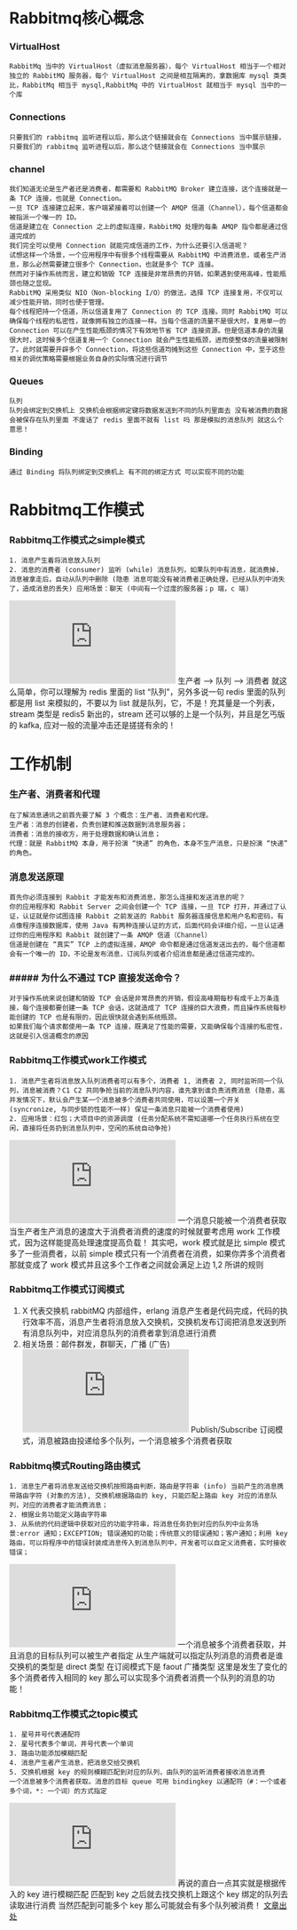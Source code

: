 # Rabbitmq核心概念
### VirtualHost
	RabbitMq 当中的 VirtualHost（虚拟消息服务器），每个 VirtualHost 相当于一个相对独立的 RabbitMQ 服务器，每个 VirtualHost 之间是相互隔离的，拿数据库 mysql 类类比，RabbitMq 相当于 mysql,RabbitMq 中的 VirtualHost 就相当于 mysql 当中的一个库

### Connections
	只要我们的 rabbitmq 监听进程以后，那么这个链接就会在 Connections 当中展示链接，只要我们的 rabbitmq 监听进程以后，那么这个链接就会在 Connections 当中展示

### channel
	我们知道无论是生产者还是消费者，都需要和 RabbitMQ Broker 建立连接，这个连接就是一条 TCP 连接，也就是 Connection。
	一旦 TCP 连接建立起来，客户端紧接着可以创建一个 AMQP 信道（Channel），每个信道都会被指派一个唯一的 ID。
	信道是建立在 Connection 之上的虚拟连接，RabbitMQ 处理的每条 AMQP 指令都是通过信道完成的
	我们完全可以使用 Connection 就能完成信道的工作，为什么还要引入信道呢？
	试想这样一个场景，一个应用程序中有很多个线程需要从 RabbitMQ 中消费消息，或者生产消息，那么必然需要建立很多个 Connection，也就是多个 TCP 连接。
	然而对于操作系统而言，建立和销毁 TCP 连接是非常昂贵的开销，如果遇到使用高峰，性能瓶颈也随之显现。
	RabbitMQ 采用类似 NIO（Non-blocking I/O）的做法，选择 TCP 连接复用，不仅可以减少性能开销，同时也便于管理。
	每个线程把持一个信道，所以信道复用了 Connection 的 TCP 连接。同时 RabbitMQ 可以确保每个线程的私密性，就像拥有独立的连接一样。当每个信道的流量不是很大时，复用单一的 Connection 可以在产生性能瓶颈的情况下有效地节省 TCP 连接资源。但是信道本身的流量很大时，这时候多个信道复用一个 Connection 就会产生性能瓶颈，进而使整体的流量被限制了。此时就需要开辟多个 Connection，将这些信道均摊到这些 Connection 中，至于这些相关的调优策略需要根据业务自身的实际情况进行调节

### Queues
	队列
	队列会绑定到交换机上 交换机会根据绑定键将数据发送到不同的队列里面去 没有被消费的数据会被保存在队列里面 不废话了 redis 里面不就有 list 吗 那是模拟的消息队列 就这么个意思！

### Binding
	通过 Binding 将队列绑定到交换机上 有不同的绑定方式 可以实现不同的功能

# Rabbitmq工作模式
### Rabbitmq工作模式之simple模式
	1. 消息产生着将消息放入队列
	2. 消息的消费者 (consumer) 监听 (while) 消息队列，如果队列中有消息，就消费掉，消息被拿走后，自动从队列中删除 (隐患 消息可能没有被消费者正确处理，已经从队列中消失了，造成消息的丢失) 应用场景：聊天 (中间有一个过度的服务器；p 端，c 端)
![](http://showdoc.siwei.com/server/index.php?s=/api/attachment/visitFile/sign/a66dfc48a5aa31486b33a9b557ff6faa&showdoc=.jpg)
	生产者 ——> 队列 ——> 消费者
	就这么简单，你可以理解为 redis 里面的 list “队列”，另外多说一句 redis 里面的队列都是用 list 来模拟的，不要以为 list 就是队列，它，不是！充其量是一个列表，stream 类型是 redis5 新出的，stream 还可以够的上是一个队列，并且是乞丐版的 kafka, 应对一般的流量冲击还是搓搓有余的！
	
# 工作机制
### 生产者、消费者和代理
	在了解消息通讯之前首先要了解 3 个概念：生产者、消费者和代理。
	生产者：消息的创建者，负责创建和推送数据到消息服务器；
	消费者：消息的接收方，用于处理数据和确认消息；
	代理：就是 RabbitMQ 本身，用于扮演 “快递” 的角色，本身不生产消息，只是扮演 “快递” 的角色。

### 消息发送原理
	首先你必须连接到 Rabbit 才能发布和消费消息，那怎么连接和发送消息的呢？
	你的应用程序和 Rabbit Server 之间会创建一个 TCP 连接，一旦 TCP 打开，并通过了认证，认证就是你试图连接 Rabbit 之前发送的 Rabbit 服务器连接信息和用户名和密码，有点像程序连接数据库，使用 Java 有两种连接认证的方式，后面代码会详细介绍，一旦认证通过你的应用程序和 Rabbit 就创建了一条 AMQP 信道（Channel）
	信道是创建在 “真实” TCP 上的虚拟连接，AMQP 命令都是通过信道发送出去的，每个信道都会有一个唯一的 ID，不论是发布消息，订阅队列或者介绍消息都是通过信道完成的。

### ##### 为什么不通过 TCP 直接发送命令？
	对于操作系统来说创建和销毁 TCP 会话是非常昂贵的开销，假设高峰期每秒有成千上万条连接，每个连接都要创建一条 TCP 会话，这就造成了 TCP 连接的巨大浪费，而且操作系统每秒能创建的 TCP 也是有限的，因此很快就会遇到系统瓶颈。
	如果我们每个请求都使用一条 TCP 连接，既满足了性能的需要，又能确保每个连接的私密性，这就是引入信道概念的原因

### Rabbitmq工作模式work工作模式
	1. 消息产生者将消息放入队列消费者可以有多个，消费者 1, 消费者 2, 同时监听同一个队列，消息被消费？C1 C2 共同争抢当前的消息队列内容，谁先拿到谁负责消费消息 (隐患，高并发情况下，默认会产生某一个消息被多个消费者共同使用，可以设置一个开关 (syncronize, 与同步锁的性能不一样) 保证一条消息只能被一个消费者使用)
	2. 应用场景：红包；大项目中的资源调度 (任务分配系统不需知道哪一个任务执行系统在空闲，直接将任务扔到消息队列中，空闲的系统自动争抢)
![](http://showdoc.siwei.com/server/index.php?s=/api/attachment/visitFile/sign/4351d613722bc1de23750ce63e341a54&showdoc=.jpg)
	一个消息只能被一个消费者获取
	当生产者生产消息的速度大于消费者消费的速度的时候就要考虑用 work 工作模式，因为这样能提高处理速度提高负载！
	其实吧，work 模式就是比 simple 模式多了一些消费者，以前 simple 模式只有一个消费者在消费，如果你弄多个消费者那就变成了 work 模式并且这多个工作者之间就会满足上边 1,2 所讲的规则

### Rabbitmq工作模式订阅模式
1. X 代表交换机 rabbitMQ 内部组件，erlang 消息产生者是代码完成，代码的执行效率不高，消息产生者将消息放入交换机，交换机发布订阅把消息发送到所有消息队列中，对应消息队列的消费者拿到消息进行消费
2. 相关场景：邮件群发，群聊天，广播 (广告)
![](http://showdoc.siwei.com/server/index.php?s=/api/attachment/visitFile/sign/b3fee8a7aa91d5d8c1e3c0ea0873d4fc&showdoc=.jpg)
Publish/Subscribe 订阅模式，消息被路由投递给多个队列，一个消息被多个消费者获取

### Rabbitmq模式Routing路由模式
	1. 消息生产者将消息发送给交换机按照路由判断，路由是字符串 (info) 当前产生的消息携带路由字符 (对象的方法), 交换机根据路由的 key, 只能匹配上路由 key 对应的消息队列，对应的消费者才能消费消息；
	2. 根据业务功能定义路由字符串
	3. 从系统的代码逻辑中获取对应的功能字符串，将消息任务扔到对应的队列中业务场景:error 通知；EXCEPTION; 错误通知的功能；传统意义的错误通知；客户通知；利用 key 路由，可以将程序中的错误封装成消息传入到消息队列中，开发者可以自定义消费者，实时接收错误；
![](http://showdoc.siwei.com/server/index.php?s=/api/attachment/visitFile/sign/3f23a5b38135b12b3eae5f41741aa1ca&showdoc=.jpg)
	一个消息被多个消费者获取，并且消息的目标队列可以被生产者指定
	从生产端就可以指定队列消息的消费者是谁
	交换机的类型是 direct 类型 在订阅模式下是 faout 广播类型 这里是发生了变化的
	多个消费者传入相同的 key 那么可以实现多个消费者消费一个队列的消息的功能！

### Rabbitmq工作模式之topic模式
	1. 星号井号代表通配符
	2. 星号代表多个单词，井号代表一个单词
	3. 路由功能添加模糊匹配
	4. 消息产生者产生消息，把消息交给交换机
	5. 交换机根据 key 的规则模糊匹配到对应的队列，由队列的监听消费者接收消息消费
	一个消息被多个消费者获取。消息的目标 queue 可用 bindingkey 以通配符（#：一个或者多个词，*: 一个词）的方式指定
![](http://showdoc.siwei.com/server/index.php?s=/api/attachment/visitFile/sign/74a872d8f1d2b34c514171bbf1a26f28&showdoc=.jpg)
再说的直白一点其实就是根据传入的 key 进行模糊匹配 匹配到 key 之后就去找交换机上跟这个 key 绑定的队列去读取进行消费 当然匹配到可能多个 key 那么可能就会有多个队列被消费！
[文章出处](https://learnku.com/docs/go-szgbf/1.0/introduction-to-rabbitmq/8717 "文章出处")